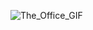 ![The_Office_GIF](https://user-images.githubusercontent.com/102619474/183816709-61e29965-af8f-40da-9d12-0a85e77cb8ce.gif)
